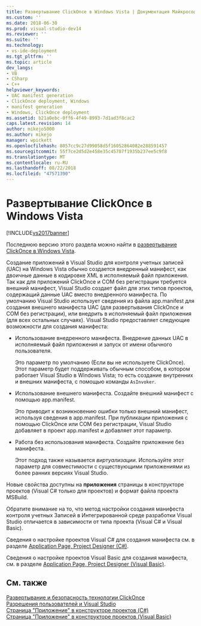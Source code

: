 ```yaml
---
title: Развертывание ClickOnce в Windows Vista | Документация Майкрософт
ms.custom: ''
ms.date: 2018-06-30
ms.prod: visual-studio-dev14
ms.reviewer: ''
ms.suite: ''
ms.technology:
- vs-ide-deployment
ms.tgt_pltfrm: ''
ms.topic: article
dev_langs:
- VB
- CSharp
- C++
helpviewer_keywords:
- UAC manifest generation
- ClickOnce deployment, Windows
- manifest generation
- Windows, ClickOnce deployment
ms.assetid: b21a0ebc-0ff6-4f49-8993-7d1ad3f8cac2
caps.latest.revision: 14
author: mikejo5000
ms.author: mikejo
manager: wpickett
ms.openlocfilehash: 8057cc9c27d99058d5f16052864082e288591457
ms.sourcegitcommit: 55f7ce2d5d2e458e35c45787f1935b237ee5c9f8
ms.translationtype: MT
ms.contentlocale: ru-RU
ms.lasthandoff: 08/22/2018
ms.locfileid: "47571390"
---
```

# <a name="clickonce-deployment-on-windows-vista"></a>Развертывание ClickOnce в Windows Vista
[!INCLUDE[vs2017banner](../includes/vs2017banner.md)]

Последнюю версию этого раздела можно найти в [развертывание ClickOnce в Windows Vista](https://docs.microsoft.com/visualstudio/deployment/clickonce-deployment-on-windows-vista).  
  
Создание приложений в Visual Studio для контроля учетных записей (UAC) на Windows Vista обычно создается внедренный манифест, как двоичные данные в кодировке XML в исполняемый файл приложения. Так как для приложений ClickOnce и COM без регистрации требуется внешний манифест, Visual Studio создает файл для этих типов проектов, содержащий данные UAC вместо внедренного манифеста. По умолчанию Visual Studio использует сведения из файла app.manifest для создания внешнего манифеста UAC (для развертывания ClickOnce и COM без регистрации), или внедрить в исполняемый файл приложения (для всех остальных случаях). Visual Studio предоставляет следующие возможности для создания манифеста:  
  
-   Использование внедренного манифеста. Внедрение данных UAC в исполняемый файл приложения и запуск от имени обычного пользователя.  
  
     Это параметр по умолчанию (Если вы не используете ClickOnce). Этот параметр будет поддерживать обычным способом, в котором работает Visual Studio в Windows Vista; то есть создание внутренних и внешних манифеста, с помощью команды `AsInvoker`.  
  
-   Использование внешнего манифеста. Создайте внешний манифест с помощью app.manifest.  
  
     Это приводит к возникновению ошибки только внешний манифест, используя сведения в app.manifest. При публикации приложения с помощью ClickOnce или COM без регистрации, Visual Studio добавляет в проект app.manifest и добавляет этот параметр.  
  
-   Работа без использования манифеста. Создайте приложение без манифеста.  
  
     Этот подход также называется *виртуализации*. Используйте этот параметр для совместимости с существующими приложениями из более ранних версиях Visual Studio.  
  
 Новые свойства доступны на **приложения** страницы в конструкторе проектов (Visual C# только для проектов) и формат файла проекта MSBuild.  
  
 Обратите внимание на то, что метод настройки создания манифеста контроля учетных Записей в Интегрированной среде разработки Visual Studio отличается в зависимости от типа проекта (Visual C# и Visual Basic).  
  
 Сведения о настройке проектов Visual C# для создания манифеста см. в разделе [Application Page, Project Designer (C#)](../ide/reference/application-page-project-designer-csharp.md).  
  
 Сведения о настройке проектов Visual Basic для создания манифеста, см. в разделе [Application Page, Project Designer (Visual Basic)](../ide/reference/application-page-project-designer-visual-basic.md).  
  
## <a name="see-also"></a>См. также  
 [Развертывание и безопасность технологии ClickOnce](../deployment/clickonce-security-and-deployment.md)   
 [Разрешения пользователей и Visual Studio](http://msdn.microsoft.com/en-us/d5c55084-1e7b-4b61-b478-137db01c0fc0)   
 [Страница "Приложение" в конструкторе проектов (C#)](../ide/reference/application-page-project-designer-csharp.md)   
 [Страница "Приложение" в конструкторе проектов (Visual Basic)](../ide/reference/application-page-project-designer-visual-basic.md)



